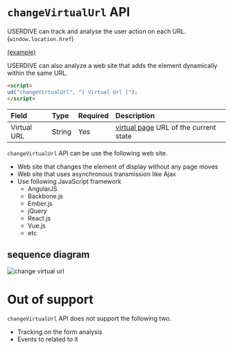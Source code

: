 # `changeVirtualUrl` API

USERDIVE can track and analyse the user action on each URL. (`window.location.href`)

[(example)](https://uncovertruth.github.io/examples/t/changevirtualurl.html)

USERDIVE can also analyze a web site that adds the element dynamically within the same URL.

```html
<script>
ud("changeVirtualUrl", "[ Virtual Url ]");
</script>
```

| Field       | Type   | Required | Description                                                            |
|:------------|:-------|:---------|:-----------------------------------------------------------------------|
| Virtual URL | String | Yes      | [ virtual page](../../../guide/snapshot.html) URL of the current state |

`changeVirtualUrl` API can be use the following web site.

- Web site that changes the element of display without any page moves
- Web site that uses asynchronous transmission like Ajax
- Use following JavaScript framework
    - AngularJS
    - Backbone.js
    - Ember.js
    - jQuery
    - React.js
    - Vue.js
    - etc

## sequence diagram

![change virtual url](./mmd/changevirtualurl.mmd.png)

# Out of support

`changeVirtualUrl` API does not support the following two.

- Tracking on the form analysis
- Events to related to it

